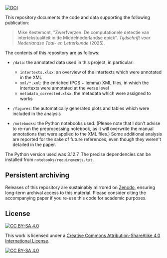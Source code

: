 [![DOI](https://zenodo.org/badge/595561943.svg)](https://doi.org/10.5281/zenodo.14732465)

This repository documents the code and data supporting the following publication:

> Mike Kestemont, "Zwerfverzen. De computationele detectie van intertekstualiteit in de Middelnederlandse epiek". *Tijdschrift voor Nederlandse Taal- en Letterkunde* (2025).

The contents of this repository are as follows:
- `/data`: the annotated data used in this project, in particular:
     - `intertexts.xlsx`: an overview of the intertexts which were annotated in the XML
     - `xml/*.xml`: the enriched (POS + lemma) XML files, in which the intertexts were annotated at the verse level
     - `metadata_corrected.xlsx`: the metadata which were assigned to works

- `/figures`: the automatically generated plots and tables which were included in the analysis
- `/notebooks`: the Python notebooks used. (Please note that I don't advise to re-run the preprocessing notebook, as it will overwrite the manual annotations that were applied to the XML files.) Some additional analysis are reported for the sake of future references, even though they weren't detailed in the paper.

The Python version used was 3.12.7. The precise dependencies can be installed from `notebooks/requirements.txt`.

## Persistent archiving
Releases of this repository are sustainably mirrored on [Zenodo](https://zenodo.org/), ensuring long-term archival access to this material. Please consider citing the accompanying paper if you re-use this code for academic purposes.

## License
[![CC BY-SA 4.0][cc-by-sa-shield]][cc-by-sa]

This work is licensed under a
[Creative Commons Attribution-ShareAlike 4.0 International License][cc-by-sa].

[![CC BY-SA 4.0][cc-by-sa-image]][cc-by-sa]

[cc-by-sa]: http://creativecommons.org/licenses/by-sa/4.0/
[cc-by-sa-image]: https://licensebuttons.net/l/by-sa/4.0/88x31.png
[cc-by-sa-shield]: https://img.shields.io/badge/License-CC%20BY--SA%204.0-lightgrey.svg

